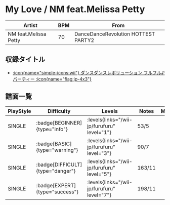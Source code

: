 # My Love / NM feat.Melissa Petty

|Artist|BPM|From|
|------|---|----|
|NM feat.Melissa Petty|70|DanceDanceRevolution HOTTEST PARTY2|

## 収録タイトル

- [:icon{name="simple-icons:wii"} ダンスダンスレボリューション フルフル♪パーティー :icon{name="flag:jp-4x3"}](/wii-jp/furufuru)

## 譜面一覧

|PlayStyle|Difficulty|Levels|Notes|Movie|
|---------|----------|------|-----|-----|
|SINGLE| :badge[BEGINNER]{type="info"}| :levels{links="/wii-jp/furufuru" level="1"}|53/5||
|SINGLE| :badge[BASIC]{type="warning"}| :levels{links="/wii-jp/furufuru" level="3"}|90/7||
|SINGLE| :badge[DIFFICULT]{type="danger"}| :levels{links="/wii-jp/furufuru" level="5"}|163/11||
|SINGLE| :badge[EXPERT]{type="success"}| :levels{links="/wii-jp/furufuru" level="7"}|198/11||
